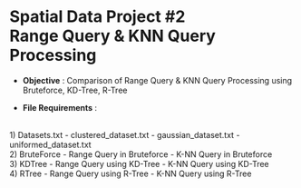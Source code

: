 # Spatial Data Project #2 <br>Range Query & KNN Query Processing

* <b>Objective</b> : Comparison of Range Query & KNN Query Processing using Bruteforce, KD-Tree, R-Tree

* <b>File Requirements</b> : 
<br>
    1) Datasets.txt 
    - clustered_dataset.txt
    - gaussian_dataset.txt
    - uniformed_dataset.txt
<br>
    2) BruteForce
    - Range Query in Bruteforce
    - K-NN Query in Bruteforce
<br>
    3) KDTree
    - Range Query using KD-Tree
    - K-NN Query using KD-Tree
<br>
    4) RTree
    - Range Query using R-Tree
    - K-NN Query using R-Tree
    <br>
